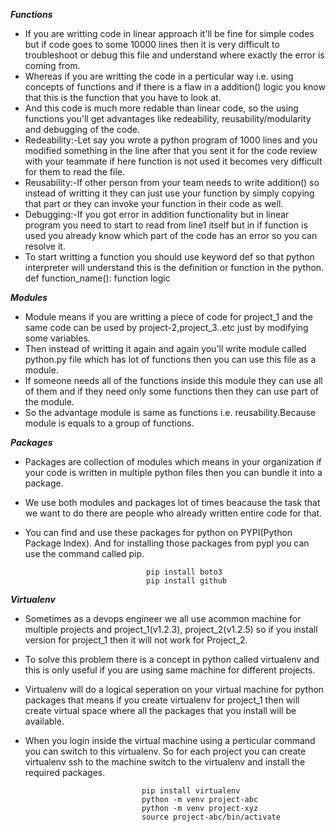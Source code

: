 ***Functions***
- If you are writting code in linear approach it'll be fine for simple codes but if code goes to some 10000 lines then it is very difficult to troubleshoot or debug this file and understand where exactly the error is coming from.
- Whereas if you are writting the code in a perticular way i.e. using concepts of functions and if there is a flaw in a addition() logic you know that this is the function that you have to look at.
- And this code is much more redable than linear code, so the using functions you'll get advantages like redeability, reusability/modularity and debugging of the code.
- Redeability:-Let say you wrote a python program of 1000 lines and you modified something in the line after that you sent it for the code review with your teammate if here function is not used it becomes very difficult for them to read the file.
- Reusability:-If other person from your team needs to write addition() so instead of writting it they can just use your function by simply copying that part or they can invoke your function in their code as well.
- Debugging:-If you got error in addition functionality but in linear program you need to start to read from line1 itself but in if function is used you already know which part of the code has an error so you can resolve it.
- To start writting a function you should use keyword def so that python interpreter will understand this is the definition or function in the python.
                             def function_name():
                                function logic


***Modules***
- Module means if you are writting a piece of code for project_1 and the same code can be used by project-2,project_3..etc just by modifying some variables.
- Then instead of writting it again and again you'll write module called python.py file which has lot of functions then you can use this file as a module.
- If someone needs all of the functions inside this module they can use all of them and if they need only some functions then they can use part of the module.
- So the advantage module is same as functions i.e. reusability.Because module is equals to a group of functions.


***Packages***
- Packages are collection of modules which means in your organization if your code is written in multiple python files then you can bundle it into a package.
- We use both modules and packages lot of times beacause the task that we want to do there are people who already written entire code for that.
- You can find and use these packages for python on PYPI(Python Package Index). And for installing those packages from pypl you can use the command called pip.

                                 pip install boto3
                                 pip install github
***Virtualenv***
- Sometimes as a devops engineer we all use acommon machine for multiple projects and project_1(v1.2.3), project_2(v1.2.5) so if you install version for project_1 then it will not work for Project_2.
- To solve this problem there is a concept in python called virtualenv and this is only useful if you are using same machine for different projects.
- Virtualenv will do a logical seperation on your virtual machine for python packages that means if you create virtualenv for project_1 then will create virtual space where all the packages that you install will be available.
- When you login inside the virtual machine using a perticular command you can switch to this virtualenv. So for each project you can create virtualenv ssh to the machine switch to the virtualenv and install the required packages.

                                pip install virtualenv
                                python -m venv project-abc
                                python -m venv project-xyz
                                source project-abc/bin/activate
